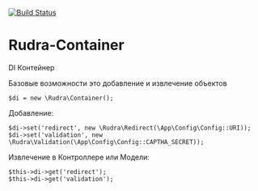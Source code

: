 [![Build Status](https://travis-ci.org/Jagepard/Rudra-Container.svg?branch=master)](https://travis-ci.org/Jagepard/Rudra-Container)
# Rudra-Container
DI Контейнер

Базовые возможности это добавление и извлечение объектов

    $di = new \Rudra\Container();

Добавление:

    $di->set('redirect', new \Rudra\Redirect(\App\Config\Config::URI));
    $di->set('validation', new \Rudra\Validation(\App\Config\Config::CAPTHA_SECRET));

Извлечение в Контроллере или Модели:

    $this->di->get('redirect');
    $this->di->get('validation');

